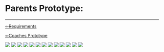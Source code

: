 # Parents Prototype:

----------------------------------

[⇦Requirements](requirementgathering.md)

[⇦Coaches Prototype](coaches.md) 

<img src="../imgs/Prototypes/Parent_Prototypes/Slide1.png" >
<img src="../imgs/Prototypes/Parent_Prototypes/Slide2.png" >
<img src="../imgs/Prototypes/Parent_Prototypes/Slide3.png" >
<img src="../imgs/Prototypes/Parent_Prototypes/Slide4.png" >
<img src="../imgs/Prototypes/Parent_Prototypes/Slide5.png" >
<img src="../imgs/Prototypes/Parent_Prototypes/Slide6.png" >
<img src="../imgs/Prototypes/Parent_Prototypes/Slide7.png" >
<img src="../imgs/Prototypes/Parent_Prototypes/Slide8.png" >
<img src="../imgs/Prototypes/Parent_Prototypes/Slide9.png" >
<img src="../imgs/Prototypes/Parent_Prototypes/Slide10.png" >
<img src="../imgs/Prototypes/Parent_Prototypes/Slide11.png" >
<img src="../imgs/Prototypes/Parent_Prototypes/Slide12.png" >
<img src="../imgs/Prototypes/Parent_Prototypes/Slide13.png" >
